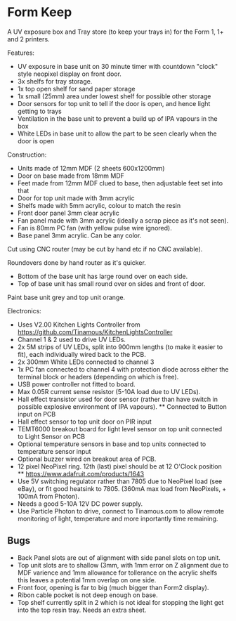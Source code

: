Form Keep
=========

A UV exposure box and Tray store (to keep your trays in) for the Form 1, 1+ and 2 printers.

Features:
* UV exposure in base unit on 30 minute timer with countdown "clock" style neopixel display on front door.
* 3x shelfs for tray storage.
* 1x top open shelf for sand paper storage
* 1x small (25mm) area under lowest shelf for possible other storage
* Door sensors for top unit to tell if the door is open, and hence light getting to trays
* Ventilation in the base unit to prevent a build up of IPA vapours in the box
* White LEDs in base unit to allow the part to be seen clearly when the door is open


Construction:
* Units made of 12mm MDF (2 sheets 600x1200mm)
* Door on base made from 18mm MDF
* Feet made from 12mm MDF clued to base, then adjustable feet set into that
* Door for top unit made with 3mm acrylic
* Shelfs made with 5mm acrylic, colour to match the resin
* Front door panel 3mm clear acrylic
* Fan panel made with 3mm acrylic (ideally a scrap piece as it's not seen).
* Fan is 80mm PC fan (with yellow pulse wire ignored).
* Base panel 3mm acrylic. Can be any color.

Cut using CNC router (may be cut by hand etc if no CNC available).

Roundovers done by hand router as it's quicker. 
* Bottom of the base unit has large round over on each side. 
* Top of base unit has small round over on sides and front of door.

Paint base unit grey and top unit orange.

Electronics:
* Uses V2.00 Kitchen Lights Controller from https://github.com/Tinamous/KitchenLightsController
* Channel 1 & 2 used to drive UV LEDs. 
* 2x 5M strips of UV LEDs, split into 900mm lengths (to make it easier to fit), each individually wired back to the PCB.
* 2x 300mm White LEDs connected to channel 3
* 1x PC fan connected to channel 4 with protection diode across either the terminal block or headers (depending on which is free).
* USB power controller not fitted to board.
* Max 0.05R current sense resistor (5-10A load due to UV LEDs).
* Hall effect transistor used for door sensor (rather than have switch in possible explosive environment of IPA vapours).
** Connected to Button input on PCB
* Hall effect sensor to top unit door on PIR input
* TEMT6000 breakout board for light level sensor on top unit connected to Light Sensor on PCB
* Optional temperature sensors in base and top units connected to temperature sensor input
* Optional buzzer wired on breakout area of PCB.
* 12 pixel NeoPixel ring. 12th (last) pixel should be at 12 O'Clock position
** https://www.adafruit.com/products/1643
* Use 5V switching regulator rather than 7805 due to NeoPixel load (see eBay), or fit good heatsink to 7805. (360mA max load from NeoPixels, + 100mA from Photon).
* Needs a good 5-10A 12V DC power supply.
* Use Particle Photon to drive, connect to Tinamous.com to allow remote monitoring of light, temperature and more inportantly time remaining.




Bugs
----

* Back Panel slots are out of alignment with side panel slots on top unit.
* Top unit slots are to shallow (3mm, with 1mm error on Z alignment due to MDF varience and 1mm allowance for tollerance on the acrylic shelfs this leaves a potential 1mm overlap on one side.
* Front foor, opening is far to big (much bigger than Form2 display).
* Ribon cable pocket is not deep enough on base.
* Top shelf currently split in 2 which is not ideal for stopping the light get into the top resin tray. Needs an extra sheet.
